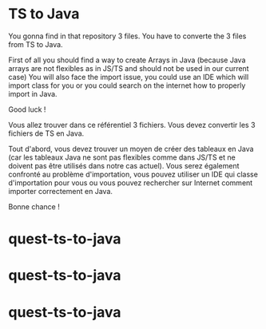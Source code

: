 # TS to Java

You gonna find in that repository 3 files. You have to converte the 3 files from TS to Java.

First of all you should find a way to create Arrays in Java (because Java arrays are not flexibles as in JS/TS and should not be used in our current case)
You will also face the import issue, you could use an IDE which will import class for you or you could search on the internet how to properly import in Java.

Good luck !

Vous allez trouver dans ce référentiel 3 fichiers. Vous devez convertir les 3 fichiers de TS en Java.

Tout d'abord, vous devez trouver un moyen de créer des tableaux en Java (car les tableaux Java ne sont pas flexibles comme dans JS/TS et ne doivent pas être utilisés dans notre cas actuel). Vous serez également confronté au problème d'importation, vous pouvez utiliser un IDE qui classe d'importation pour vous ou vous pouvez rechercher sur Internet comment importer correctement en Java.

Bonne chance !
# quest-ts-to-java
# quest-ts-to-java
# quest-ts-to-java
